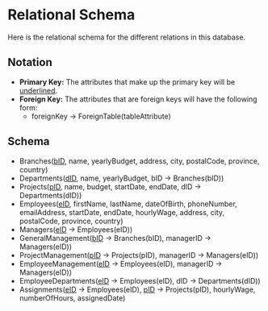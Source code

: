 # Relational Schema
Here is the relational schema for the different relations in this database.

## Notation
- **Primary Key:** The attributes that make up the primary key will be <ins>underlined</ins>.
- **Foreign Key:** The attributes that are foreign keys will have the following form:
	-	foreignKey -> ForeignTable(tableAttribute)

## Schema
- Branches(<ins>bID</ins>, name, yearlyBudget, address, city, postalCode, province, country)
- Departments(<ins>dID</ins>, name, yearlyBudget, bID -> Branches(bID))
- Projects(<ins>pID</ins>, name, budget, startDate, endDate, dID -> Departments(dID))
- Employees(<ins>eID</ins>, firstName, lastName, dateOfBirth, phoneNumber, emailAddress, startDate, endDate, hourlyWage, address, city, postalCode, province, country)
- Managers(<ins>eID</ins> -> Employees(eID))
- GeneralManagement(<ins>bID</ins> -> Branches(bID), managerID -> Managers(eID))
- ProjectManagement(<ins>pID</ins> -> Projects(pID), managerID -> Managers(eID))
- EmployeeManagement(<ins>eID</ins> -> Employees(eID), managerID -> Managers(eID))
- EmployeeDepartments(<ins>eID</ins> -> Employees(eID), dID -> Departments(dID))
- Assignments(<ins>eID</ins> -> Employees(eID), <ins>pID</ins> -> Projects(pID), hourlyWage, numberOfHours, assignedDate)

